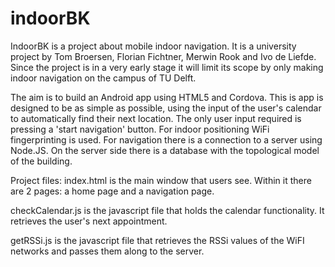 # indoorBK

IndoorBK is a project about mobile indoor navigation. It is a university project by Tom Broersen, Florian Fichtner, Merwin Rook and Ivo de Liefde. Since the project is in a very early stage it will limit its scope by only making indoor navigation on the campus of TU Delft. 

The aim is to build an Android app using HTML5 and Cordova. This is app is designed to be as simple as possible, using the input of the user's calendar to automatically find their next location. The only user input required is pressing a 'start navigation' button. For indoor positioning WiFi fingerprinting is used. For navigation there is a connection to a server using Node.JS. On the server side there is a database with the topological model of the building. 

Project files:
index.html is the main window that users see. Within it there are 2 pages: a home page and a navigation page. 

checkCalendar.js is the javascript file that holds the calendar functionality. It retrieves the user's next appointment.

getRSSi.js is the javascript file that retrieves the RSSi values of the WiFI networks and passes them along to the server.

